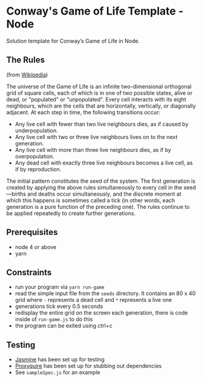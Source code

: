 # Conway's Game of Life Template - Node

Solution template for Conway’s Game of Life in Node.

## The Rules
(from [Wikipedia](https://en.wikipedia.org/wiki/Conway%27s_Game_of_Life))

The universe of the Game of Life is an infinite two-dimensional orthogonal grid of square cells, each of which is in one of two possible states, alive or dead, or "populated" or "unpopulated".
Every cell interacts with its eight neighbours, which are the cells that are horizontally, vertically, or diagonally adjacent.
At each step in time, the following transitions occur:
- Any live cell with fewer than two live neighbours dies, as if caused by underpopulation.
- Any live cell with two or three live neighbours lives on to the next generation.
- Any live cell with more than three live neighbours dies, as if by overpopulation.
- Any dead cell with exactly three live neighbours becomes a live cell, as if by reproduction.

The initial pattern constitutes the seed of the system.
The first generation is created by applying the above rules simultaneously to every cell in the seed—births and deaths occur simultaneously, and the discrete moment at which this happens is sometimes called a tick (in other words, each generation is a pure function of the preceding one).
The rules continue to be applied repeatedly to create further generations.

## Prerequisites
- node 4 or above
- yarn

## Constraints
- run your program via `yarn run-game`
- read the simple input file from the `seeds` directory. It contains an 80 x 40 grid where `-` represents a dead cell and `*` represents a live one
- generations tick every 0.5 seconds
- redisplay the entire grid on the screen each generation, there is code inside of `run-game.js` to do this
- the program can be exited using ctrl+c

## Testing
- [Jasmine](https://jasmine.github.io/) has been set up for testing
- [Proxyquire](https://github.com/thlorenz/proxyquire) has been set up for stubbing out dependencies
- See `sampleSpec.js` for an example
